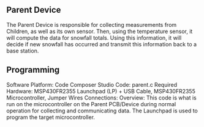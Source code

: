 ## Parent Device
The Parent Device is responsible for collecting measurements from Children, as well as its own sensor. Then, using the temperature sensor, it will compute the data for snowfall totals. Using this information, it will decide if new snowfall has occurred and transmit this information back to a base station. 

## Programming

Software Platform: Code Composer Studio
Code: parent.c
Required Hardware: MSP430FR2355 Launchpad (LP) + USB Cable, MSP430FR2355 Microcontroller, Jumper Wires
Connections:
Overview:
This code is what is run on the microcontroller on the Parent PCB/Device during normal operation for collecting and communicating data. The Launchpad is used to program the target microcontroller.
